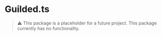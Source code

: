 # Guilded.ts

> :warning: This package is a placeholder for a future project. This package currently has no functionality.

